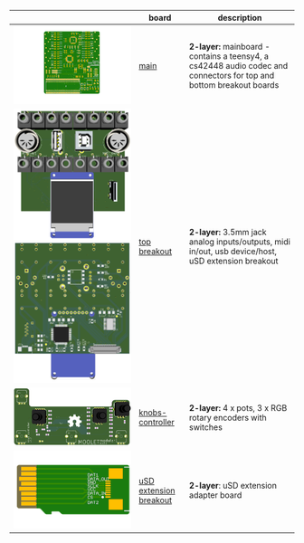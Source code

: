 
| | **board** | **description** |
|---|-------|---------|
|  ![mainboard](mainboard/images/mainboard.png)  | [main](mainboard) | **2-layer:** mainboard - contains a teensy4, a cs42448 audio codec and connectors for top and bottom breakout boards |
| ![top breakout](topbreakout/images/TopBreakout-front.png)  ![top breakout](topbreakout/images/TopBreakout-back.png) | [top breakout](topbreakout)  | **2-layer:** 3.5mm jack analog inputs/outputs, midi in/out, usb device/host, uSD extension breakout |
| ![knobs-controller](knobs-controller/images/KnobsController_v1.1.png) | [knobs-controller](knobs-controller)  | **2-layer:** 4 x pots, 3 x RGB rotary encoders with switches |
| ![uSD extension breakout](teensy-uSD-adapter/images/uSD_extender_male_sm.png)  | [uSD extension breakout](teensy-uSD-adapter) | **2-layer**: uSD extension adapter board |
  
